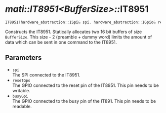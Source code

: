 # _mati::IT8951\<BufferSize\>::_**IT8951**

```cpp
IT8951(hardware_abstraction::ISpi& spi, hardware_abstraction::IGpio& resetGpo, hardware_abstraction::IGpio& busyGpi);
```

Constructs the IT8951. Statically allocates two 16 bit buffers of size `BufferSize`. This size - 2 (preamble + dummy word) limits the amount of data which can be sent in one command to the IT8951. 

## Parameters

- `spi`  
The SPI connected to the IT8951.
- `resetGpo`  
The GPIO connected to the reset pin of the IT8951. This pin needs to be writable.
- `busyGpi`  
The GPIO connected to the busy pin of the IT891. This pin needs to be readable.